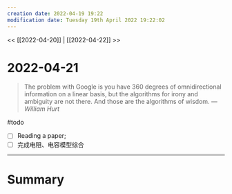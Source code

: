 ```yaml
---
creation date: 2022-04-19 19:22
modification date: Tuesday 19th April 2022 19:22:02
---
```


<< [[2022-04-20]] | [[2022-04-22]] >>

# 2022-04-21

> The problem with Google is you have 360 degrees of omnidirectional information on a linear basis, but the algorithms for irony and ambiguity are not there. And those are the algorithms of wisdom.
> — <cite>William Hurt</cite>

#todo 
- [ ] Reading a paper;
- [ ] 完成电阻、电容模型综合

---
# Summary

